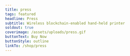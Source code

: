 ```yaml
---
title: press
tags: featured
headline: Press
subtitle: Wireless blockchain-enabled hand-held printer
soldout: true
coverimage: /assets/uploads/press.gif
buttonText: Buy Now
buttonStyle: outline
linkTo: /shop/press
---
```

